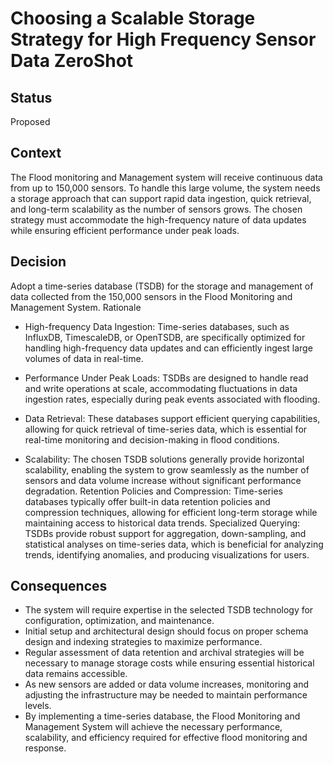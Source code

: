 #  Choosing a Scalable Storage Strategy for High Frequency Sensor Data ZeroShot

## Status
Proposed

## Context

The Flood monitoring and Management system will receive continuous data 
from up to 150,000 sensors. To handle this large volume, the system needs a storage 
approach that can support rapid data ingestion, quick retrieval, and long-term scalability 
as the number of sensors grows. The chosen strategy must accommodate the 
high-frequency nature of data updates while ensuring efficient performance under peak 
loads.

## Decision

Adopt a time-series database (TSDB) for the storage and management of data collected from the 150,000 sensors in the Flood Monitoring and Management System.
Rationale
- High-frequency Data Ingestion: Time-series databases, such as InfluxDB, TimescaleDB, or OpenTSDB, are specifically optimized for handling high-frequency data updates and can efficiently ingest large volumes of data in real-time.
- Performance Under Peak Loads: TSDBs are designed to handle read and write operations at scale, accommodating fluctuations in data ingestion rates, especially during peak events associated with flooding.

- Data Retrieval: These databases support efficient querying capabilities, allowing for quick retrieval of time-series data, which is essential for real-time monitoring and decision-making in flood conditions.
- Scalability: The chosen TSDB solutions generally provide horizontal scalability, enabling the system to grow seamlessly as the number of sensors and data volume increase without significant performance degradation.
Retention Policies and Compression: Time-series databases typically offer built-in data retention policies and compression techniques, allowing for efficient long-term storage while maintaining access to historical data trends.
Specialized Querying: TSDBs provide robust support for aggregation, down-sampling, and statistical analyses on time-series data, which is beneficial for analyzing trends, identifying anomalies, and producing visualizations for users.

## Consequences

- The system will require expertise in the selected TSDB technology for configuration, optimization, and maintenance.
- Initial setup and architectural design should focus on proper schema design and indexing strategies to maximize performance.
- Regular assessment of data retention and archival strategies will be necessary to manage storage costs while ensuring essential historical data remains accessible.
- As new sensors are added or data volume increases, monitoring and adjusting the infrastructure may be needed to maintain performance levels.
- By implementing a time-series database, the Flood Monitoring and Management System will achieve the necessary performance, scalability, and efficiency required for effective flood monitoring and response.
